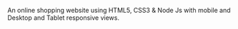 An online shopping website using HTML5, CSS3 & Node Js with mobile and Desktop and Tablet responsive views.
